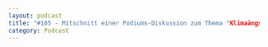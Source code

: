 ```yaml
---
layout: podcast
title: "#105 - Mitschnitt einer Podiums-Diskussion zum Thema "Klimaängste". Stattgefunden hat das Podium am 26.8. auf der KlimaFAIR in Leipzig.."
category: Podcast
---
```


<p><script class="podigee-podcast-player" src="https://cdn.podigee.com/podcast-player/javascripts/podigee-podcast-player.js" data-configuration="https://interviews-4-future.podigee.io/105-i4f/embed?context=external"></script></p>
